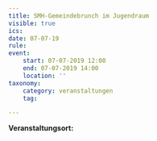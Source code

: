 ```yaml
---
title: SMH-Gemeindebrunch im Jugendraum
visible: true
ics: 
date: 07-07-19
rule: 
event:
	start: 07-07-2019 12:00
	end: 07-07-2019 14:00
	location: ''
taxonomy:
	category: veranstaltungen
	tag: 

---
```




**Veranstaltungsort:** 

